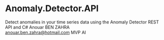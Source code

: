 # Anomaly.Detector.API
Detect anomalies in your time series data using the Anomaly Detector REST API and C#
Anouar BEN ZAHRA  
anouar.ben.zahra@hotmail.com 
MVP AI
